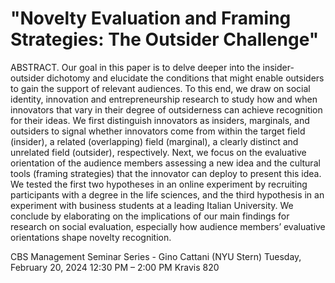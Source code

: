 # "Novelty Evaluation and Framing Strategies: The Outsider Challenge"

ABSTRACT. 
Our goal in this paper is to delve deeper into the insider-outsider dichotomy and elucidate the conditions that might enable outsiders to gain the support of relevant audiences. To this end, we draw on social identity, innovation and entrepreneurship research to study how and when innovators that vary in their degree of outsiderness can achieve recognition for their ideas. We first distinguish innovators as insiders, marginals, and outsiders to signal whether innovators come from within the target field (insider), a related (overlapping) field (marginal), a clearly distinct and unrelated field (outsider), respectively. Next, we focus on the evaluative orientation of the audience members assessing a new idea and the cultural tools (framing strategies) that the innovator can deploy to present this idea. We tested the first two hypotheses in an online experiment by recruiting participants with a degree in the life sciences, and the third hypothesis in an experiment with business students at a leading Italian University. We conclude by elaborating on the implications of our main findings for research on social evaluation, especially how audience members’ evaluative orientations shape novelty recognition.

CBS Management Seminar Series - Gino Cattani (NYU Stern)
Tuesday, February 20, 2024
12:30 PM – 2:00 PM
Kravis 820
